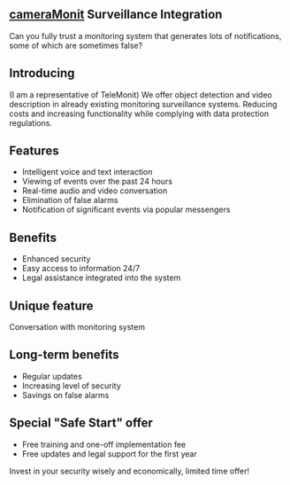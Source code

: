 ## [cameraMonit](http://cameramonit.com) Surveillance Integration

Can you fully trust a monitoring system that generates lots of notifications, some of which are sometimes false?

## Introducing 

(I am a representative of TeleMonit)
We offer object detection and video description in already existing monitoring surveillance systems.
Reducing costs and increasing functionality while complying with data protection regulations.


## Features

- Intelligent voice and text interaction
- Viewing of events over the past 24 hours
- Real-time audio and video conversation
- Elimination of false alarms
- Notification of significant events via popular messengers

## Benefits

- Enhanced security
- Easy access to information 24/7
- Legal assistance integrated into the system


## Unique feature

Conversation with monitoring system

## Long-term benefits

- Regular updates
- Increasing level of security
- Savings on false alarms


## Special "Safe Start" offer

- Free training and one-off implementation fee
- Free updates and legal support for the first year

Invest in your security wisely and economically, limited time offer!
